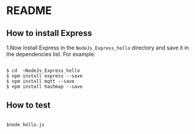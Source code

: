 # README

## How to install Express

1.Now install Express in the `NodeJs_Express_hello` directory and save it in the dependencies list. For example:

```text

$ cd  ~NodeJs_Express_hello
$ npm install express --save
$ npm install mqtt --save
$ npm install hashmap --save
```

## How to test

```text

$node hello.js
```


